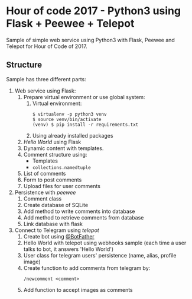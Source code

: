# Hour of code 2017 - Python3 using Flask + Peewee + Telepot

Sample of simple web service using Python3 with Flask, Peewee and Telepot for Hour of Code of 2017.

## Structure

Sample has three different parts:

1. Web service using Flask:
    1. Prepare virtual environment or use global system:
        1. Virtual environment:
            ```
            $ virtualenv -p python3 venv
            $ source venv/bin/activate
            (venv) $ pip install -r requirements.txt
            ```
        2. Using already installed packages 
    2. _Hello World_ using Flask
    3. Dynamic content with templates.
    4. Comment structure using:
        - Templates
        - `collections.namedtuple`
    5. List of comments
    6. Form to post comments
    7. Upload files for user comments
2. Persistence with _peewee_
    1. Comment class
    2. Create database of SQLite
    3. Add method to write comments into database
    4. Add method to retrieve comments from database
    5. Link database with flask
3. Connect to Telegram using _telepot_
    1. Create bot using [@BotFather](https://telegram.me/BotFather)
    2. Hello World with telepot using webhooks sample (each time a user talks to bot, it answers 'Hello World')
    3. User class for telegram users' persistence (name, alias, profile image)
    4. Create function to add comments from telegram by:
        ```
        /newcomment <comment>
        ```
    5. Add function to accept images as comments

